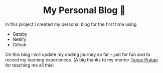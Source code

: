 
<h1 align="center">
  My Personal Blog 🚀
</h1>

In this project I created my personal blog for the first time using
 - Gatsby
 - Netlify
 - Github

On this blog I will update my coding journey so far - just for fun and to record my learning experiences. (A big thanks to my mentor [Tanay Pratap](https://tanaypratap.com/) for teaching me all this)
